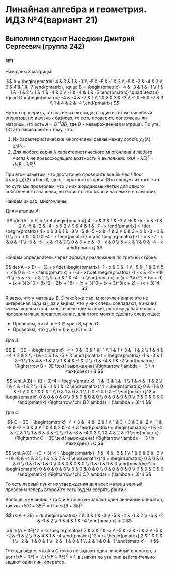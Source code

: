 # Линайная алгебра и геометрия. ИДЗ №4(вариант 21)

## Выполнил студент Наседкин Дмитрий Сергеевич (группа 242)

### №1

Нам даны 3 матрицы:

$$
A = \begin{pmatrix}
4 & 3 & 1 & -3 \\
-5 & -5 & -1 & 2 \\
-5 & -2 & -4 & 2 \\
9 & 4 & 1 & -7
\end{pmatrix}, \quad
B = \begin{pmatrix}
-4 & -3 & 1 & -1 \\
1 & 1 & -1 & 2 \\
1 & 4 & -4 & 2 \\
-1 & -4 & 1 & -5
\end{pmatrix} \quad \text{и} \quad
C = \begin{pmatrix}
-4 & -4 & -2 & 1 \\
1 & 3 & 3 & -2 \\
-1 & -8 & -7 & 3 \\
1 & 4 & 2 & -4
\end{pmatrix}
$$

Нужно проверить, что какие из них задают один и тот же линейный оператор, но в разных базисах, то есть проверить сопряжены ли матрицы. (то есть $A = D^{-1}BD$, где $D$ - невырожденная матрица). По утв. 131 это эквивалентно тому, что:

1) Их характеристические многочлены равны между собой: $\chi_A(\lambda) = \chi_B(\lambda)$.
2) Для любого корня $\lambda$ характеристического многочлена и любого числа $k$ не превосходящего кратности $\lambda$ выполнено $rk(A − \lambda E)^k = rk(B − \lambda E)^k$

При этом заметим, что достаточно проверить все $k \leq \lfloor \frac{n_i}{2} \rfloor$, где $n_i$ - кратность корня. (Это следует из того, что по сути мы проверяем, что у них жордановы клетки для одного собственного значения, но если что это было и на семе и на лекции).

Найдем их хар. многочлены:

Для матрицы $A$:

$$
\det(A - x E) = \det
\begin{pmatrix}
4 - x & 3 & 1 & -3 \\
-5 & -5 - x & -1 & 2 \\
-5 & -2 & -4 - x & 2 \\
9 & 4 & 1 & -7 - x
\end{pmatrix}
= \det
\begin{pmatrix}
4 - x & 3 & 1 & -3 \\
-5 & -5 - x & -1 & 2 \\
0 & 3 + x & -3 - x & 0 \\
5 + x & 1 & 0 & -4 - x
\end{pmatrix}
= \det
\begin{pmatrix}
-1 - x & -2 - x & 0 & -1 \\
-5     & -5 - x & -1 & 2 \\
0      & 3 + x  & -3 - x & 0 \\
5 + x  & 1      & 0      & -4 - x
\end{pmatrix}
$$

Найдем определитель через формулу разложения по третьей строке:

$$
det(A - x E) = -(3 + x)\det
\begin{pmatrix}
-1 - x & 0 & -1 \\
-5 & -1 & 2 \\
5 + x & 0 & -4 - x
\end{pmatrix} + (-3 - x)\det
\begin{pmatrix}
-1 - x & -2 - x & -1 \\
-5 & -5 - x & 2 \\
5 + x  & 1 & -4 - x
\end{pmatrix}
= (x + 3)(x^2 + 6x + 9) + (x + 3)(x^3 + 8x^2 + 21x + 18) = (x + 3)^3 + (x + 3)^3(x + 2) = (x + 3)^4.
$$

Я верю, что у матрицы $B, C$ такой же хар. многочлен(иначе это не интересная задача), да и видим, что у них следы совпадают, а значит сумма корней в хар. многочлене одинаковая, поэтому давайте лишь проверим наше предположение, для этого можно сделать следующее:

- Проверим, что $\lambda = -3 \in \text{spec} \ B, \text{spec} \ C$
- Проверим, что $\chi_A(B) = 0$ и $\chi_A(C) = 0$.

Для $B$:

$$
B + 3E =
\begin{pmatrix}
-4 + 3 & -3 & 1 & -1 \\
1 & 1 + 3 & -1 & 2 \\
1 & 4 & -4 + 3 & 2 \\
-1 & -4 & 1 & -5 + 3
\end{pmatrix} = 
\begin{pmatrix}
-1 & -3 & 1 & -1 \\
1 & 4 & -1 & 2 \\
1 & 4 & -1 & 2 \\
-1 & -4 & 1 & -2
\end{pmatrix} \Rightarrow B + 3E \text{ вырождена} \Rightarrow \lambda = -3 \in \text{spec} \ B
$$

$$
\chi_A(B) = (B + 3)^4 = 
\begin{pmatrix}
-1 & -3 & 1 & -1 \\
1 & 4 & -1 & 2 \\
1 & 4 & -1 & 2 \\
-1 & -4 & 1 & -2
\end{pmatrix}^4 =
\begin{pmatrix}
0 & -1 & 0 & -1 \\
0 & 1 & 0 & 1 \\
0 & 1 & 0 & 1 \\
0 & -1 & 0 & -1
\end{pmatrix}^2 = 
\begin{pmatrix}
0 & 0 & 0 & 0 \\
0 & 0 & 0 & 0 \\
0 & 0 & 0 & 0 \\
0 & 0 & 0 & 0
\end{pmatrix} \Rightarrow \chi_B(\lambda) = (\lambda + 3)^4
$$

Для $C$:

$$
C + 3E =
\begin{pmatrix}
-4 + 3 & -4 & -2 & 1 \\
1 & 3 + 3 & 3 & -2 \\
-1 & -8 & -7 + 3 & 3 \\
1 & 4 & 2 & -4 + 3
\end{pmatrix} = 
\begin{pmatrix}
-1 & -4 & -2 & 1 \\
1 & 6 & 3 & -2 \\
-1 & -8 & -4 & 3 \\
1 & 4 & 2 & -1
\end{pmatrix} \Rightarrow С + 3E \text{ вырождена} \Rightarrow \lambda = -3 \in \text{spec} \ С
$$

$$
\chi_A(C) = (C + 3)^4 = 
\begin{pmatrix}
-1 & -4 & -2 & 1 \\
1 & 6 & 3 & -2 \\
-1 & -8 & -4 & 3 \\
1 & 4 & 2 & -1
\end{pmatrix}^4 =
\begin{pmatrix}
0 & 0 & 0 & 0 \\
0 & 0 & 0 & 0 \\
0 & 0 & 0 & 0 \\
0 & 0 & 0 & 0
\end{pmatrix}^2 = 
\begin{pmatrix}
0 & 0 & 0 & 0 \\
0 & 0 & 0 & 0 \\
0 & 0 & 0 & 0 \\
0 & 0 & 0 & 0
\end{pmatrix} \Rightarrow \chi_C(\lambda) = (\lambda + 3)^4
$$

То есть первый пункт из утверждения для всех матриц верный, проверим теперь второй(то есть будем сверять ранги):

Вообще, уже видно, что $C$ и $B$ точно не задают один линейный оператор, так как $rk(C + 3E)^2 = 0 \neq rk(B + 3E)^2$.

$$
rk(A + 3E) = rk
\begin{pmatrix}
7 & 3 & 1 & -3 \\
-5 & -2 & -1 & 2 \\
-5 & -2 & -1 & 2 \\
9 & 4 & 1 & -4
\end{pmatrix} = 2
$$

$$
rk(A + 3E)^2 = rk
\begin{pmatrix}
7 & 3 & 1 & -3 \\
-5 & -2 & -1 & 2 \\
-5 & -2 & -1 & 2 \\
9 & 4 & 1 & -4
\end{pmatrix}^2 = rk
\begin{pmatrix}
2 & 1 & 0 & -1 \\
-2 & -1 & 0 & 1 \\
-2 & -1 & 0 & 1 \\
2 & 1 & 0 & -1
\end{pmatrix} = 1
$$

Отсюда видно, что $A$ и $C$ точно не задают один линейный оператор, а вот $rk(B + 3E) = 2, rk(B + 3E)^2 = 1$, а значит по утв. они действительно задают один лин. оператор.
